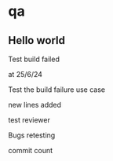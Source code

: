 # qa

Hello world
-----------

Test build failed

at 25/6/24

Test the build failure use case

new lines added

test reviewer

Bugs retesting

commit count